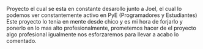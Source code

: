 Proyecto el cual se esta en constante desarollo junto a Joel, el cual lo podemos ver constantemente activo en PyE (Programadores y Estudiantes)
Este proyecto lo tenia en mente desde chico y es mi hora de forjarlo y ponerlo en lo mas alto profesionalmente, prometemos hacer de el proyecto
algo profesional igualmente nos esforzaremos para llevar a acabo lo comentado.
